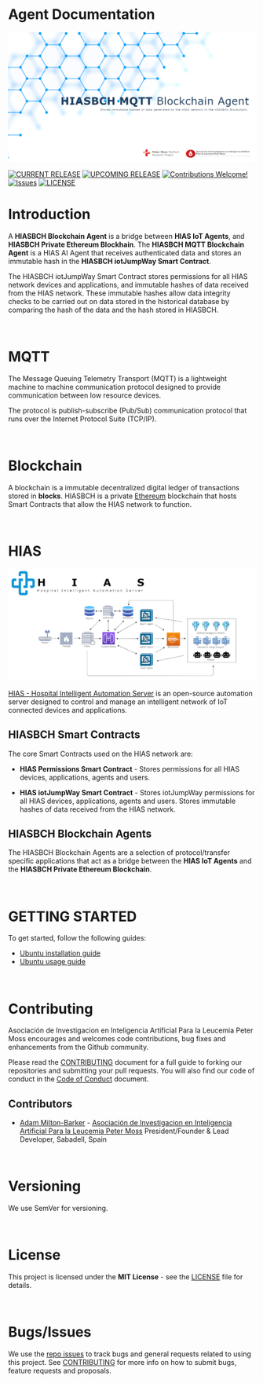 # Agent Documentation

![HIASBCH MQTT Blockchain Agent](img/project-banner.jpg)

[![CURRENT RELEASE](https://img.shields.io/badge/CURRENT%20RELEASE-2.0.0-blue.svg)](https://github.com/AIIAL/HIASBCH-MQTT-Blockchain-Agent/tree/2.0.0) [![UPCOMING RELEASE](https://img.shields.io/badge/CURRENT%20DEV%20BRANCH-3.0.0-blue.svg)](https://github.com/AIIAL/HIASBCH-MQTT-Blockchain-Agent/tree/3.0.0) [![Contributions Welcome!](https://img.shields.io/badge/Contributions-Welcome-lightgrey.svg)](CONTRIBUTING.md)  [![Issues](https://img.shields.io/badge/Issues-Welcome-lightgrey.svg)](issues) [![LICENSE](https://img.shields.io/badge/LICENSE-MIT-blue.svg)](LICENSE)

# Introduction

A **HIASBCH Blockchain Agent** is a bridge between **HIAS IoT Agents**, and **HIASBCH Private Ethereum Blockhain**. The **HIASBCH MQTT Blockchain Agent** is a HIAS AI Agent that receives authenticated data and stores an immutable hash in the **HIASBCH iotJumpWay Smart Contract**.

The HIASBCH iotJumpWay Smart Contract stores permissions for all HIAS network devices and applications, and immutable hashes of data received from the HIAS network. These immutable hashes allow data integrity checks to be carried out on data stored in the historical database by comparing the hash of the data and the hash stored in HIASBCH.

&nbsp;

# MQTT

The Message Queuing Telemetry Transport (MQTT) is a lightweight machine to machine communication protocol designed to provide communication between low resource devices.

The protocol is publish-subscribe (Pub/Sub) communication protocol that runs over the Internet Protocol Suite (TCP/IP).

&nbsp;

# Blockchain

A blockchain is a immutable decentralized digital ledger of transactions stored in **blocks**. HIASBCH is a private [Ethereum](https://ethereum.org/en/) blockchain that hosts Smart Contracts that allow the HIAS network to function.

&nbsp;

# HIAS

![HIAS - Hospital Intelligent Automation Server](img/hias-network.jpg)

[HIAS - Hospital Intelligent Automation Server](https://github.com/AIIAL/HIAS-Core) is an open-source automation server designed to control and manage an intelligent network of IoT connected devices and applications.

## HIASBCH Smart Contracts

The core Smart Contracts used on the HIAS network are:

- **HIAS Permissions Smart Contract** - Stores permissions for all HIAS devices, applications, agents and users.

- **HIAS iotJumpWay Smart Contract** - Stores iotJumpWay permissions for all HIAS devices, applications, agents and users. Stores immutable hashes of data received from the HIAS network.

## HIASBCH Blockchain Agents

The HIASBCH Blockchain Agents are a selection of protocol/transfer specific applications that act as a bridge between the **HIAS IoT Agents** and the **HIASBCH Private Ethereum Blockchain**.

&nbsp;

# GETTING STARTED

To get started, follow the following guides:

- [Ubuntu installation guide](installation/ubuntu.md)
- [Ubuntu usage guide](usage/ubuntu.md)

&nbsp;

# Contributing
Asociación de Investigacion en Inteligencia Artificial Para la Leucemia Peter Moss encourages and welcomes code contributions, bug fixes and enhancements from the Github community.

Please read the [CONTRIBUTING](https://github.com/AIIAL/HIASBCH-MQTT-Blockchain-Agent/blob/main/CONTRIBUTING.md "CONTRIBUTING") document for a full guide to forking our repositories and submitting your pull requests. You will also find our code of conduct in the [Code of Conduct](https://github.com/AIIAL/HIASBCH-MQTT-Blockchain-Agent/blob/main/CODE-OF-CONDUCT.md) document.

## Contributors
- [Adam Milton-Barker](https://www.leukemiaairesearch.com/association/volunteers/adam-milton-barker "Adam Milton-Barker") - [Asociación de Investigacion en Inteligencia Artificial Para la Leucemia Peter Moss](https://www.leukemiaresearchassociation.ai "Asociación de Investigacion en Inteligencia Artificial Para la Leucemia Peter Moss") President/Founder & Lead Developer, Sabadell, Spain

&nbsp;

# Versioning
We use SemVer for versioning.

&nbsp;

# License
This project is licensed under the **MIT License** - see the [LICENSE](https://github.com/AIIAL/HIASBCH-MQTT-Blockchain-Agent/blob/main/LICENSE "LICENSE") file for details.

&nbsp;

# Bugs/Issues
We use the [repo issues](https://github.com/AIIAL/HIASBCH-MQTT-Blockchain-Agent/issues "repo issues") to track bugs and general requests related to using this project. See [CONTRIBUTING](https://github.com/AIIAL/HIASBCH-MQTT-Blockchain-Agent/CONTRIBUTING.md "CONTRIBUTING") for more info on how to submit bugs, feature requests and proposals.